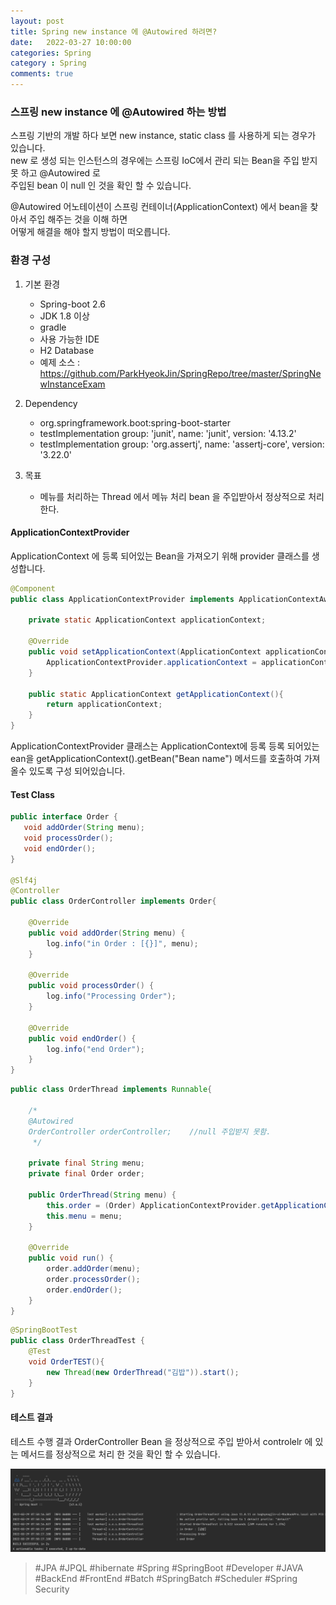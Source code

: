 ```yaml
---
layout: post
title: Spring new instance 에 @Autowired 하려면?
date:   2022-03-27 10:00:00
categories: Spring
category : Spring
comments: true 
---
```


### 스프링 new instance 에 @Autowired 하는 방법

스프링 기반의 개발 하다 보면 new instance, static class 를 사용하게 되는 경우가 있습니다.    
new 로 생성 되는 인스턴스의 경우에는 스프링 IoC에서 관리 되는 Bean을 주입 받지 못 하고 @Autowired 로  
주입된 bean 이 null 인 것을 확인 할 수 있습니다.  

@Autowired 어노테이션이 스프링 컨테이너(ApplicationContext) 에서 bean을 찾아서 주입 해주는 것을 이해 하면  
어떻게 해결을 해야 할지 방법이 떠오릅니다.

### 환경 구성

1. 기본 환경

    - Spring-boot 2.6
    - JDK 1.8 이상
    - gradle
    - 사용 가능한 IDE
    - H2 Database
    - 예제 소스 : <https://github.com/ParkHyeokJin/SpringRepo/tree/master/SpringNewInstanceExam>

2. Dependency
    
    - org.springframework.boot:spring-boot-starter
    - testImplementation group: 'junit', name: 'junit', version: '4.13.2'
    - testImplementation group: 'org.assertj', name: 'assertj-core', version: '3.22.0'

3. 목표

    - 메뉴를 처리하는 Thread 에서 메뉴 처리 bean 을 주입받아서 정상적으로 처리한다.

#### ApplicationContextProvider

ApplicationContext 에 등록 되어있는 Bean을 가져오기 위해 provider 클래스를 생성합니다.  

```java
@Component
public class ApplicationContextProvider implements ApplicationContextAware {

    private static ApplicationContext applicationContext;

    @Override
    public void setApplicationContext(ApplicationContext applicationContext) throws BeansException {
        ApplicationContextProvider.applicationContext = applicationContext;
    }

    public static ApplicationContext getApplicationContext(){
        return applicationContext;
    }
}
```

ApplicationContextProvider 클래스는 ApplicationContext에 등록 등록 되어있는   
ean을 getApplicationContext().getBean("Bean name") 메서드를 호출하여 가져 올수 있도록 구성 되어있습니다.  

#### Test Class

```java
public interface Order {
   void addOrder(String menu);
   void processOrder();
   void endOrder();
}

@Slf4j
@Controller
public class OrderController implements Order{

    @Override
    public void addOrder(String menu) {
        log.info("in Order : [{}]", menu);
    }

    @Override
    public void processOrder() {
        log.info("Processing Order");
    }

    @Override
    public void endOrder() {
        log.info("end Order");
    }
}
```

```java
public class OrderThread implements Runnable{

    /*
    @Autowired
    OrderController orderController;    //null 주입받지 못함.
     */
    
    private final String menu;
    private final Order order;

    public OrderThread(String menu) {
        this.order = (Order) ApplicationContextProvider.getApplicationContext().getBean("orderController");
        this.menu = menu;
    }

    @Override
    public void run() {
        order.addOrder(menu);
        order.processOrder();
        order.endOrder();
    }
}
```

```java
@SpringBootTest
public class OrderThreadTest {
    @Test
    void OrderTEST(){
        new Thread(new OrderThread("김밥")).start();
    }
}
```

#### 테스트 결과

테스트 수행 결과 OrderController Bean 을 정상적으로 주입 받아서 controlelr 에 있는 메서드를 정상적으로 처리 한 것을 확인 할 수 있습니다.

![SpringNewinstanceExam-img1](/img/spring/SpringNewinstanceExam-img1.png)

> #JPA #JPQL #hibernate #Spring #SpringBoot #Developer #JAVA #BackEnd #FrontEnd #Batch #SpringBatch
> #Scheduler #Spring Security